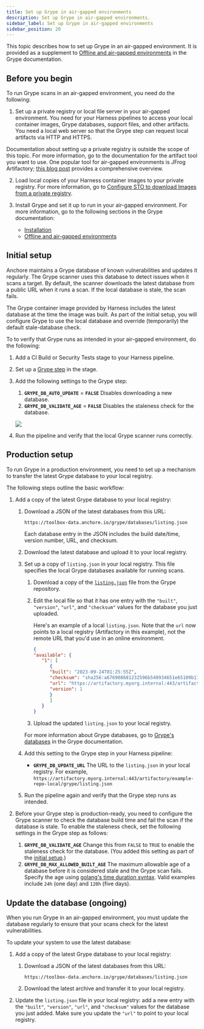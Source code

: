 ```yaml
---
title: Set up Grype in air-gapped environments
description: Set up Grype in air-gapped environments.
sidebar_label: Set up Grype in air-gapped environments
sidebar_position: 20
---
```


This topic describes how to set up Grype in an air-gapped environment. It is provided as a supplement to [Offline and air-gapped environments](https://github.com/anchore/grype#offline-and-air-gapped-environments) in the Grype documentation. 

## Before you begin

To run Grype scans in an air-gapped environment, you need do the following:

1. Set up a private registry or local file server in your air-gapped environment. You need for your Harness pipelines to access your local container images, Grype databases, support files, and other artifacts. You need a local web server so that the Grype step can request local artifacts via HTTP and HTTPS.

  Documentation about setting up a private registry is outside the scope of this topic. For more information, go to the documentation for the artifact tool you want to use. One popular tool for air-gapped environments is JFrog Artifactory; [this blog post](https://jfrog.com/blog/using-artifactory-with-an-air-gap/) provides a comprehensive overview. 

  <!-- TBD any other external tools we want to mention? I googled around for information about the other artifact repositories we support, or at least have connectors for...Bamboo, Azure Artifacts, Nexus, etc....I didn't find a lot of info about running these tools in air-gapped environments  -->

2. Load local copies of your Harness container images to your private registry. For more information, go to [Configure STO to download Images from a private registry](/docs/security-testing-orchestration/use-sto/set-up-sto-pipelines/secure-sto-pipelines/download-images-from-private-registry).

3. Install Grype and set it up to run in your air-gapped environment. For more information, go to the following sections in the Grype documentation: 
   - [Installation](https://github.com/anchore/grype#installation)
   - [Offline and air-gapped environments](https://github.com/anchore/grype#offline-and-air-gapped-environments) 

## Initial setup

Anchore maintains a Grype database of known vulnerabilities and updates it regularly. The Grype scanner uses this database to detect issues when it scans a target. By default, the scanner downloads the latest database from a public URL when it runs a scan. If the local database is stale, the scan fails.  

The Grype container image provided by Harness includes the latest database at the time the image was built. As part of the initial setup, you will configure Grype to use the local database and override (temporarily) the default stale-database check.

To to verify that Grype runs as intended in your air-gapped environment, do the following:

1. Add a CI Build or Security Tests stage to your Harness pipeline.

2. Set up a [Grype step](/docs/security-testing-orchestration/sto-techref-category/grype/grype-scanner-reference) in the stage. 

3. Add the following settings to the Grype step:

   1. **`GRYPE_DB_AUTO_UPDATE`** = **`FALSE`** Disables downloading a new database.
   2. **`GRYPE_DB_VALIDATE_AGE`** = **`FALSE`** Disables the staleness check for the database.

   ![](../static/grype-airgap-workflow-00.png)

4. Run the pipeline and verify that the local Grype scanner runs correctly.

## Production setup

To run Grype in a production environment, you need to set up a mechanism to transfer the latest Grype  database to your local registry. 

The following steps outline the basic workflow: 
   
1. Add a copy of the latest Grype database to your local registry: 
      1. Download a JSON of the latest databases from this URL:

         ```http
         https://toolbox-data.anchore.io/grype/databases/listing.json
         ```  

         Each database entry in the JSON includes the build date/time, version number, URL, and checksum. 

      2. Download the latest database and upload it to your local registry.    
   
   2. Set up a copy of `listing.json` in your local registry. This file specifies the local Grype databases available for running scans.
      1. Download a copy of the [`listing.json`](https://github.com/anchore/grype/blob/main/grype/db/test-fixtures/listing.json) file from the Grype repository.  
      2. Edit the local file so that it has one entry with the `"built"`, `"version"`, `"url"`, and `"checksum"` values for the database you just uploaded. 

         Here's an example of a local `listing.json`. Note that the `url` now points to a local registry (Artifactory in this example), not the remote URL that you'd use in an online environment. 

         ```json
         {
         "available": {
            "1": [
               {
               "built": "2023-09-24T01:25:55Z",
               "checksum": "sha256:a676908681232596b549934651e65109b11dce1c6a86c034a32110653fd95e71",
               "url": "https://artifactory.myorg.internal:443/artifactory/example-repo-local/grype/vulnerability-db_v1_2023-09-24T01:25:55Z_c1e349e7e8023eb909f4.tar.gz",
               "version": 1
               }
               ]
            }
         }
         ```

      3. Upload the updated `listing.json` to your local registry. 

      For more information about Grype databases, go to [Grype's databases](https://github.com/anchore/grype#grypes-database) in the Grype documentation.
   
   3. Add this setting to the Grype step in your Harness pipeline: 

      - **`GRYPE_DB_UPDATE_URL`** The URL to the `listing.json` in your local registry. For example, `https://artifactory.myorg.internal:443/artifactory/example-repo-local/grype/listing.json`

   4. Run the pipeline again and verify that the Grype step runs as intended.     

2. Before your Grype step is production-ready, you need to configure the Grype scanner to check the database build time and fail the scan if the database is stale. To enable the staleness check, set the following settings in the Grype step as follows:

   1. **`GRYPE_DB_VALIDATE_AGE`** Change this from `FALSE` to `TRUE` to enable the staleness check for the database. (You added this setting as part of the [initial setup](#initial-setup).)
   2. **`GRYPE_DB_MAX_ALLOWED_BUILT_AGE`** The maximum allowable age of a database before it is considered stale and the Grype scan fails. Specify the age using [golang's time duration syntax](https://pkg.go.dev/time#ParseDuration). Valid examples include `24h` (one day) and `120h` (five days). 

<!-- 
TBD 1 When you run a scan with this setup, does Grype use the most recent database specified in `listing.json`?
TBD 2 Any specific guidance for a good max-allowed time? It looks like Grype updates their databases more-or-less daily.
-->

## Update the database (ongoing)

When you run Grype in an air-gapped environment, you must update the database regularly to ensure that your scans check for the latest vulnerabilities. 

To update your system to use the latest database:

   1. Add a copy of the latest Grype database to your local registry: 
      1. Download a JSON of the latest databases from this URL:

         ```http
         https://toolbox-data.anchore.io/grype/databases/listing.json
         ```  

      2. Download the latest archive and transfer it to your local registry.
   2. Update the `listing.json` file in your local registry: add a new entry with the `"built"`, `"version"`, `"url"`, and `"checksum"` values for the database you just added. 
      Make sure you update the `"url"` to point to your local registry. 
 
